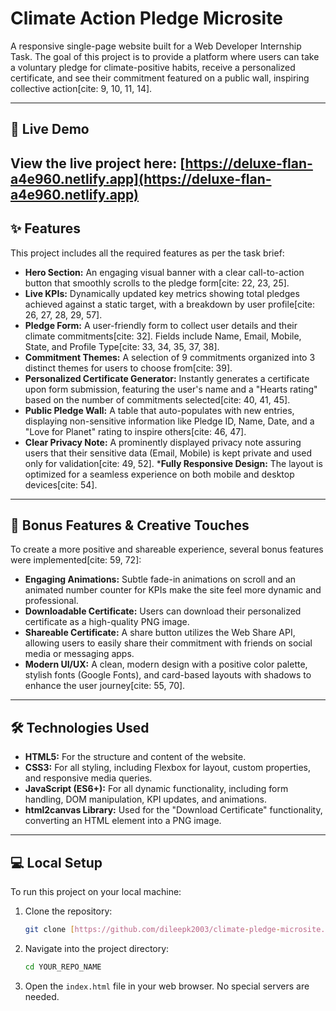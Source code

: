 # Climate Action Pledge Microsite

A responsive single-page website built for a Web Developer Internship Task. The goal of this project is to provide a platform where users can take a voluntary pledge for climate-positive habits, receive a personalized certificate, and see their commitment featured on a public wall, inspiring collective action[cite: 9, 10, 11, 14].

---

## 🔴 Live Demo

**View the live project here:** [https://deluxe-flan-a4e960.netlify.app](https://deluxe-flan-a4e960.netlify.app)
---

## ✨ Features

This project includes all the required features as per the task brief:

* **Hero Section:** An engaging visual banner with a clear call-to-action button that smoothly scrolls to the pledge form[cite: 22, 23, 25].
* **Live KPIs:** Dynamically updated key metrics showing total pledges achieved against a static target, with a breakdown by user profile[cite: 26, 27, 28, 29, 57].
* **Pledge Form:** A user-friendly form to collect user details and their climate commitments[cite: 32]. Fields include Name, Email, Mobile, State, and Profile Type[cite: 33, 34, 35, 37, 38].
* **Commitment Themes:** A selection of 9 commitments organized into 3 distinct themes for users to choose from[cite: 39].
* **Personalized Certificate Generator:** Instantly generates a certificate upon form submission, featuring the user's name and a "Hearts rating" based on the number of commitments selected[cite: 40, 41, 45].
* **Public Pledge Wall:** A table that auto-populates with new entries, displaying non-sensitive information like Pledge ID, Name, Date, and a "Love for Planet" rating to inspire others[cite: 46, 47].
* **Clear Privacy Note:** A prominently displayed privacy note assuring users that their sensitive data (Email, Mobile) is kept private and used only for validation[cite: 49, 52].
***Fully Responsive Design:** The layout is optimized for a seamless experience on both mobile and desktop devices[cite: 54].

---

## 🚀 Bonus Features & Creative Touches

To create a more positive and shareable experience, several bonus features were implemented[cite: 59, 72]:

* **Engaging Animations:** Subtle fade-in animations on scroll and an animated number counter for KPIs make the site feel more dynamic and professional.
* **Downloadable Certificate:** Users can download their personalized certificate as a high-quality PNG image.
* **Shareable Certificate:** A share button utilizes the Web Share API, allowing users to easily share their commitment with friends on social media or messaging apps.
* **Modern UI/UX:** A clean, modern design with a positive color palette, stylish fonts (Google Fonts), and card-based layouts with shadows to enhance the user journey[cite: 55, 70].

---

## 🛠️ Technologies Used

* **HTML5:** For the structure and content of the website.
* **CSS3:** For all styling, including Flexbox for layout, custom properties, and responsive media queries.
* **JavaScript (ES6+):** For all dynamic functionality, including form handling, DOM manipulation, KPI updates, and animations.
* **html2canvas Library:** Used for the "Download Certificate" functionality, converting an HTML element into a PNG image.

---

## 💻 Local Setup

To run this project on your local machine:

1.  Clone the repository:
    ```bash
    git clone [https://github.com/dileepk2003/climate-pledge-microsite.git](https://github.com/dileepk2003/climate-pledge-microsite.git)
    ```
2.  Navigate into the project directory:
    ```bash
    cd YOUR_REPO_NAME
    ```
3.  Open the `index.html` file in your web browser. No special servers are needed.
